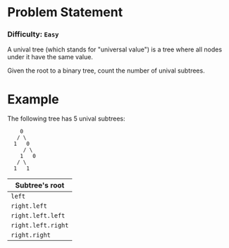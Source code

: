 ﻿# Problem Statement
### Difficulty: `Easy`
A unival tree (which stands for "universal value") is a tree where all nodes under it have the same value.

Given the root to a binary tree, count the number of unival subtrees.

# Example
The following tree has 5 unival subtrees:
```
    0
   / \
  1   0
     / \
    1   0
   / \
  1   1
```
| Subtree's root | 
| --- |
| `left` |
| `right.left` |
| `right.left.left` | 
| `right.left.right`  |
| `right.right` |